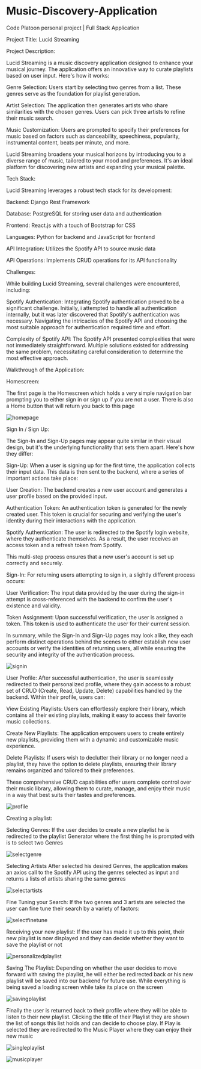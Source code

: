 # Music-Discovery-Application
Code Platoon personal project | Full Stack Application



Project Title: Lucid Streaming

Project Description:

Lucid Streaming is a music discovery application designed to enhance your musical journey. The application offers an innovative way to curate playlists based on user input. Here's how it works:

  Genre Selection: Users start by selecting two genres from a list. These genres serve as the foundation for playlist generation.
  
  Artist Selection: The application then generates artists who share similarities with the chosen genres. Users can pick three artists to refine their music search.
  
  Music Customization: Users are prompted to specify their preferences for music based on factors such as danceability, speechiness, popularity, instrumental content, beats per minute, and more.
  
  Lucid Streaming broadens your musical horizons by introducing you to a diverse range of music, tailored to your mood and preferences. It's an ideal platform for discovering new artists and expanding your musical palette.


Tech Stack:

Lucid Streaming leverages a robust tech stack for its development:

  Backend: Django Rest Framework
  
  Database: PostgreSQL for storing user data and authentication
  
  Frontend: React.js with a touch of Bootstrap for CSS
  
  Languages: Python for backend and JavaScript for frontend
  
  API Integration: Utilizes the Spotify API to source music data
  
  API Operations: Implements CRUD operations for its API functionality

Challenges:

While building Lucid Streaming, several challenges were encountered, including:

  Spotify Authentication: Integrating Spotify authentication proved to be a significant challenge. Initially, i attempted to handle all authentication internally, but it was later discovered that Spotify's authentication was necessary. Navigating the intricacies of the Spotify API and choosing the most suitable approach for authentication required time and effort.

  Complexity of Spotify API: The Spotify API presented complexities that were not immediately straightforward. Multiple solutions existed for addressing the same problem, necessitating careful consideration to determine the most effective approach.

Walkthrough of the Application:

Homescreen:

  The first page is the Homescreen which holds a very simple navigation bar prompting you to either sign in or sign up if you are not a user. There is also a Home button that will return you back to this page

![homepage](https://github.com/rdelagarza12/music-discovery-app/assets/119212006/3c809233-31c6-47cc-b8b9-4a144ad49bbb)

Sign In / Sign Up:

The Sign-In and Sign-Up pages may appear quite similar in their visual design, but it's the underlying functionality that sets them apart. Here's how they differ:

Sign-Up:
When a user is signing up for the first time, the application collects their input data. This data is then sent to the backend, where a series of important actions take place:

User Creation: The backend creates a new user account and generates a user profile based on the provided input.

Authentication Token: An authentication token is generated for the newly created user. This token is crucial for securing and verifying the user's identity during their interactions with the application.

Spotify Authentication: The user is redirected to the Spotify login website, where they authenticate themselves. As a result, the user receives an access token and a refresh token from Spotify.

This multi-step process ensures that a new user's account is set up correctly and securely.

Sign-In:
For returning users attempting to sign in, a slightly different process occurs:

User Verification: The input data provided by the user during the sign-in attempt is cross-referenced with the backend to confirm the user's existence and validity.

Token Assignment: Upon successful verification, the user is assigned a token. This token is used to authenticate the user for their current session.

In summary, while the Sign-In and Sign-Up pages may look alike, they each perform distinct operations behind the scenes to either establish new user accounts or verify the identities of returning users, all while ensuring the security and integrity of the authentication process.

![signin](https://github.com/rdelagarza12/music-discovery-app/assets/119212006/5d77eeb7-cb68-457c-9f0f-15e0c39d5aa8)

User Profile:
After successful authentication, the user is seamlessly redirected to their personalized profile, where they gain access to a robust set of CRUD (Create, Read, Update, Delete) capabilities handled by the backend. Within their profile, users can:

View Existing Playlists: Users can effortlessly explore their library, which contains all their existing playlists, making it easy to access their favorite music collections.

Create New Playlists: The application empowers users to create entirely new playlists, providing them with a dynamic and customizable music experience.

Delete Playlists: If users wish to declutter their library or no longer need a playlist, they have the option to delete playlists, ensuring their library remains organized and tailored to their preferences.

These comprehensive CRUD capabilities offer users complete control over their music library, allowing them to curate, manage, and enjoy their music in a way that best suits their tastes and preferences.

![profile](https://github.com/rdelagarza12/music-discovery-app/assets/119212006/19a61543-adc8-400c-ab8c-333ff36ba382)

Creating a playlist:

Selecting Genres:
  If the user decides to create a new playlist he is redirected to the playlist Generator where the first thing he is prompted with is to select two Genres

![selectgenre](https://github.com/rdelagarza12/music-discovery-app/assets/119212006/3484b2e3-f6a6-4f9c-85c7-7bf7ae1836e6)

Selecting Artists
  After selected his desired Genres, the application makes an axios call to the Spotify API using the genres selected as input and returns a lists of artists sharing the same genres

![selectartists](https://github.com/rdelagarza12/music-discovery-app/assets/119212006/ae438a8b-acc9-47f3-a68b-9ebfb7a76ec7)

Fine Tuning your Search:
  If the two genres and 3 artists are selected the user can fine tune their search by a variety of factors:

![selectfinetune](https://github.com/rdelagarza12/music-discovery-app/assets/119212006/3239bf49-b033-407a-86e4-fdfa69dde3ca)

Receiving your new playlist:
  If the user has made it up to this point, their new playlist is now displayed and they can decide whether they want to save the playlist or not

![personalizedplaylist](https://github.com/rdelagarza12/music-discovery-app/assets/119212006/697a718c-f84c-4d5b-9482-042a70be0772)

Saving The Playlist:
  Depending on whether the user decides to move forward with saving the playlist, he will either be redirected back or his new playlist will be saved into our backend for future use. While everything is being saved a loading screen while take its place on the screen

![savingplaylist](https://github.com/rdelagarza12/music-discovery-app/assets/119212006/3b2470d5-247d-4ac9-842b-502f30b70532)

Finally the user is returned back to their profile where they will be able to listen to their new playlist. Clicking the title of their Playlist they are shown the list of songs this list holds and can decide to choose play. If Play is selected they are redirected to the Music Player where they can enjoy their new music

![singleplaylist](https://github.com/rdelagarza12/music-discovery-app/assets/119212006/d73e1649-69bf-4f36-a2e9-70f692d623d1)

![musicplayer](https://github.com/rdelagarza12/music-discovery-app/assets/119212006/82ca4639-137d-4f9b-bf56-3ac054a1a060)













